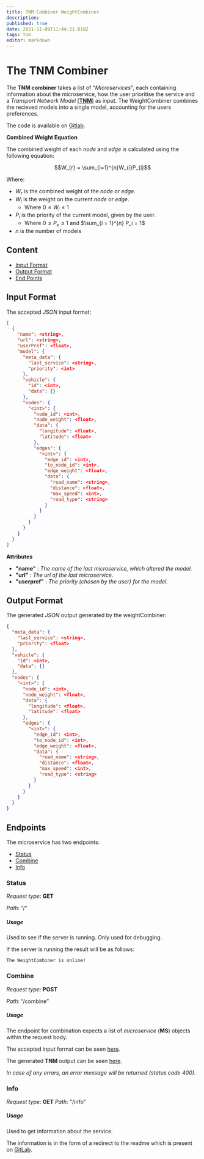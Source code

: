 ```yaml
---
title: TNM Combiner WeightCombiner
description: 
published: true
date: 2021-11-09T11:44:21.018Z
tags: tnm
editor: markdown
---
```


# The TNM Combiner
The **TNM combiner** takes a list of "_Microservices_", each containing information about the microservice, how the user prioritise the service and a _Transport Network Model_ [(**TNM**)]() as input. The WeightCombiner combines the recieved models into a single model, accounting for the users preferences.

The code is available on [Gitlab](https://daisy-git.cs.aau.dk/astep-2021/astep-6).

**Combined Weight Equation**

The combined weight of each _node_ and _edge_ is calculated using the following equation: 
  
  $$W_{r} = \sum_{i=1}^{n}W_{i}P_{i}$$
  
  Where:
  - $W_{r}$ is the combined weight of the _node_ or _edge_.
  - $W_i$ is the weight on the current _node_ or _edge_.
  	- Where $0 \le W_i \le 1$
  - $P_i$ is the priority of the current model, given by the user.
  	- Where $0 \le P_x \le 1$ and $\sum_{i = 1}^{n} P_i = 1$
  - $n$ is the number of models
  

## Content 
- [Input Format](#input-format)
- [Output Format](#output-format)
- [End Points](#endpoints)


## Input Format
The accepted _JSON_ input format:

```json
[
  {
    "name": <string>,
    "url": <string>,
    "userPref": <float>,
    "model": {
      "meta_data": {
        "last_service": <string>,
        "priority": <int>
      },
      "vehicle": {
        "id": <int>,
        "data": {}
      },
      "nodes": {
        "<int>": {
          "node_id": <int>,
          "node_weight": <float>,
          "data": {
            "longitude": <float>,
            "latitude": <float>
          },
          "edges": {
            "<int>": {
              "edge_id": <int>,
              "to_node_id": <int>,
              "edge_weight": <float>,
              "data": {
                "road_name": <string>,
                "distance": <float>,
                "max_speed": <int>,
                "road_type": <string>
              }
            }
          }
        }
      }
    }
  }
]
```
**Attributes**
- **"name"** : _The name of the last microservice, which altered the model._
- **"url"** : _The url of the last microservice._
- **"userpref"** : _The priority (chosen by the user) for the model._


## Output Format
The generated _JSON_ output generated by the weightCombiner:
```json
{
  "meta_data": {
    "last_service": <string>,
    "priority": <float>
  },
  "vehicle": {
    "id": <int>,
    "data": {}
  },
  "nodes": {
    "<int>": {
      "node_id": <int>,
      "node_weight": <float>,
      "data": {
        "longitude": <float>,
        "latitude": <float>
      },
      "edges": {
        "<int>": {
          "edge_id": <int>,
          "to_node_id": <int>,
          "edge_weight": <float>,
          "data": {
            "road_name": <string>,
            "distance": <float>,
            "max_speed": <int>,
            "road_type": <string>
          }
        }
      }
    } 
  }
}
```


## Endpoints
The microservice has two endpoints:
- [Status](#Status)
- [Combine](#Combine)
- [Info](#Info)

### Status
_Request type_:  **GET**

_Path_: “/”

##### Usage
Used to see if the server is running. Only used for debugging. 

If the server is running the result will be as follows:
```
The WeightCombiner is online!
```

### Combine
_Request type_:  **POST**

_Path_: “/combine”

##### Usage
The endpoint for combination expects a list of *microservice* (**MS**) objects within the request body. 

The accepted input format can be seen [here](#input-format).

The generated **TNM** output can be seen [here](#output-format).

 _In case of any errors, an error message will be returned (status code 400)._


### Info
_Request type_: **GET**
_Path_: "/info"

##### Usage
Used to get information about the service.

The information is in the form of a redirect to the readme which is present on [GitLab](https://daisy-git.cs.aau.dk/astep-2021/astep-6/-/blob/master/README.md).


